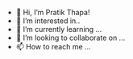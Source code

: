 - 👋 Hi, I’m Pratik Thapa!
- 👀 I’m interested in..
- 🌱 I’m currently learning ...
- 💞️ I’m looking to collaborate on ...
- 📫 How to reach me ...

<!---
waningbuddha/waningbuddha is a ✨ special ✨ repository because its `README.md` (this file) appears on your GitHub profile.
You can click the Preview link to take a look at your changes.
--->
